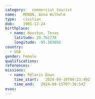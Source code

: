 ```yaml
---
category:	commercial tourist
name:	MENON, Anna Wilhelm
type:	civilian
dob:	1985-12-24
birthplace:
  - name: Houston, Texas
    latitude: 29.762778
    longitude: -95.383056
country:
  - USA
gender:	Female
qualifications:
references:
missions:
  - name: Polaris Dawn
    time_start:   2024-09-10T09:23:49Z
    time_end:   2024-09-15T07:36:54Z
evas:
---
```

